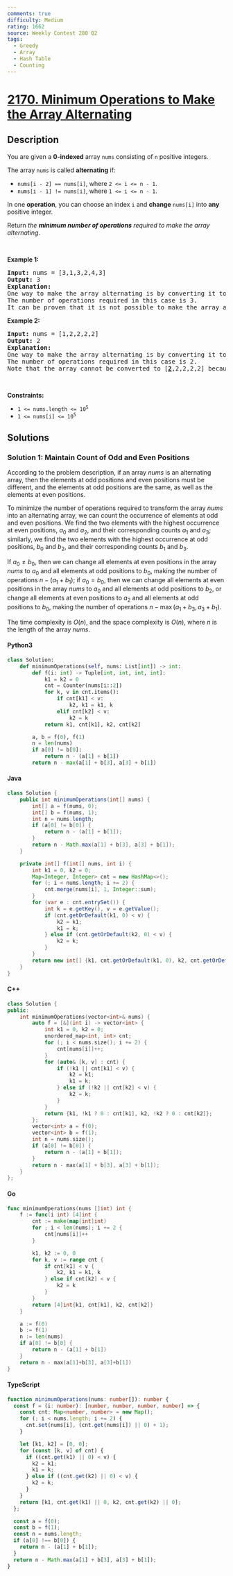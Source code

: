 ```yaml
---
comments: true
difficulty: Medium
rating: 1662
source: Weekly Contest 280 Q2
tags:
  - Greedy
  - Array
  - Hash Table
  - Counting
---
```


<!-- problem:start -->

# [2170. Minimum Operations to Make the Array Alternating](https://leetcode.com/problems/minimum-operations-to-make-the-array-alternating)


## Description

<!-- description:start -->

<p>You are given a <strong>0-indexed</strong> array <code>nums</code> consisting of <code>n</code> positive integers.</p>

<p>The array <code>nums</code> is called <strong>alternating</strong> if:</p>

<ul>
	<li><code>nums[i - 2] == nums[i]</code>, where <code>2 &lt;= i &lt;= n - 1</code>.</li>
	<li><code>nums[i - 1] != nums[i]</code>, where <code>1 &lt;= i &lt;= n - 1</code>.</li>
</ul>

<p>In one <strong>operation</strong>, you can choose an index <code>i</code> and <strong>change</strong> <code>nums[i]</code> into <strong>any</strong> positive integer.</p>

<p>Return <em>the <strong>minimum number of operations</strong> required to make the array alternating</em>.</p>

<p>&nbsp;</p>
<p><strong class="example">Example 1:</strong></p>

<pre>
<strong>Input:</strong> nums = [3,1,3,2,4,3]
<strong>Output:</strong> 3
<strong>Explanation:</strong>
One way to make the array alternating is by converting it to [3,1,3,<u><strong>1</strong></u>,<u><strong>3</strong></u>,<u><strong>1</strong></u>].
The number of operations required in this case is 3.
It can be proven that it is not possible to make the array alternating in less than 3 operations. 
</pre>

<p><strong class="example">Example 2:</strong></p>

<pre>
<strong>Input:</strong> nums = [1,2,2,2,2]
<strong>Output:</strong> 2
<strong>Explanation:</strong>
One way to make the array alternating is by converting it to [1,2,<u><strong>1</strong></u>,2,<u><strong>1</strong></u>].
The number of operations required in this case is 2.
Note that the array cannot be converted to [<u><strong>2</strong></u>,2,2,2,2] because in this case nums[0] == nums[1] which violates the conditions of an alternating array.
</pre>

<p>&nbsp;</p>
<p><strong>Constraints:</strong></p>

<ul>
	<li><code>1 &lt;= nums.length &lt;= 10<sup>5</sup></code></li>
	<li><code>1 &lt;= nums[i] &lt;= 10<sup>5</sup></code></li>
</ul>

<!-- description:end -->

## Solutions

<!-- solution:start -->

### Solution 1: Maintain Count of Odd and Even Positions

According to the problem description, if an array $\textit{nums}$ is an alternating array, then the elements at odd positions and even positions must be different, and the elements at odd positions are the same, as well as the elements at even positions.

To minimize the number of operations required to transform the array $\textit{nums}$ into an alternating array, we can count the occurrence of elements at odd and even positions. We find the two elements with the highest occurrence at even positions, $a_0$ and $a_2$, and their corresponding counts $a_1$ and $a_3$; similarly, we find the two elements with the highest occurrence at odd positions, $b_0$ and $b_2$, and their corresponding counts $b_1$ and $b_3$.

If $a_0 \neq b_0$, then we can change all elements at even positions in the array $\textit{nums}$ to $a_0$ and all elements at odd positions to $b_0$, making the number of operations $n - (a_1 + b_1)$; if $a_0 = b_0$, then we can change all elements at even positions in the array $\textit{nums}$ to $a_0$ and all elements at odd positions to $b_2$, or change all elements at even positions to $a_2$ and all elements at odd positions to $b_0$, making the number of operations $n - \max(a_1 + b_3, a_3 + b_1)$.

The time complexity is $O(n)$, and the space complexity is $O(n)$, where $n$ is the length of the array $\textit{nums}$.

<!-- tabs:start -->

#### Python3

```python
class Solution:
    def minimumOperations(self, nums: List[int]) -> int:
        def f(i: int) -> Tuple[int, int, int, int]:
            k1 = k2 = 0
            cnt = Counter(nums[i::2])
            for k, v in cnt.items():
                if cnt[k1] < v:
                    k2, k1 = k1, k
                elif cnt[k2] < v:
                    k2 = k
            return k1, cnt[k1], k2, cnt[k2]

        a, b = f(0), f(1)
        n = len(nums)
        if a[0] != b[0]:
            return n - (a[1] + b[1])
        return n - max(a[1] + b[3], a[3] + b[1])
```

#### Java

```java
class Solution {
    public int minimumOperations(int[] nums) {
        int[] a = f(nums, 0);
        int[] b = f(nums, 1);
        int n = nums.length;
        if (a[0] != b[0]) {
            return n - (a[1] + b[1]);
        }
        return n - Math.max(a[1] + b[3], a[3] + b[1]);
    }

    private int[] f(int[] nums, int i) {
        int k1 = 0, k2 = 0;
        Map<Integer, Integer> cnt = new HashMap<>();
        for (; i < nums.length; i += 2) {
            cnt.merge(nums[i], 1, Integer::sum);
        }
        for (var e : cnt.entrySet()) {
            int k = e.getKey(), v = e.getValue();
            if (cnt.getOrDefault(k1, 0) < v) {
                k2 = k1;
                k1 = k;
            } else if (cnt.getOrDefault(k2, 0) < v) {
                k2 = k;
            }
        }
        return new int[] {k1, cnt.getOrDefault(k1, 0), k2, cnt.getOrDefault(k2, 0)};
    }
}
```

#### C++

```cpp
class Solution {
public:
    int minimumOperations(vector<int>& nums) {
        auto f = [&](int i) -> vector<int> {
            int k1 = 0, k2 = 0;
            unordered_map<int, int> cnt;
            for (; i < nums.size(); i += 2) {
                cnt[nums[i]]++;
            }
            for (auto& [k, v] : cnt) {
                if (!k1 || cnt[k1] < v) {
                    k2 = k1;
                    k1 = k;
                } else if (!k2 || cnt[k2] < v) {
                    k2 = k;
                }
            }
            return {k1, !k1 ? 0 : cnt[k1], k2, !k2 ? 0 : cnt[k2]};
        };
        vector<int> a = f(0);
        vector<int> b = f(1);
        int n = nums.size();
        if (a[0] != b[0]) {
            return n - (a[1] + b[1]);
        }
        return n - max(a[1] + b[3], a[3] + b[1]);
    }
};
```

#### Go

```go
func minimumOperations(nums []int) int {
	f := func(i int) [4]int {
		cnt := make(map[int]int)
		for ; i < len(nums); i += 2 {
			cnt[nums[i]]++
		}

		k1, k2 := 0, 0
		for k, v := range cnt {
			if cnt[k1] < v {
				k2, k1 = k1, k
			} else if cnt[k2] < v {
				k2 = k
			}
		}
		return [4]int{k1, cnt[k1], k2, cnt[k2]}
	}

	a := f(0)
	b := f(1)
	n := len(nums)
	if a[0] != b[0] {
		return n - (a[1] + b[1])
	}
	return n - max(a[1]+b[3], a[3]+b[1])
}
```

#### TypeScript

```ts
function minimumOperations(nums: number[]): number {
  const f = (i: number): [number, number, number, number] => {
    const cnt: Map<number, number> = new Map();
    for (; i < nums.length; i += 2) {
      cnt.set(nums[i], (cnt.get(nums[i]) || 0) + 1);
    }

    let [k1, k2] = [0, 0];
    for (const [k, v] of cnt) {
      if ((cnt.get(k1) || 0) < v) {
        k2 = k1;
        k1 = k;
      } else if ((cnt.get(k2) || 0) < v) {
        k2 = k;
      }
    }
    return [k1, cnt.get(k1) || 0, k2, cnt.get(k2) || 0];
  };

  const a = f(0);
  const b = f(1);
  const n = nums.length;
  if (a[0] !== b[0]) {
    return n - (a[1] + b[1]);
  }
  return n - Math.max(a[1] + b[3], a[3] + b[1]);
}
```

<!-- tabs:end -->

<!-- solution:end -->

<!-- problem:end -->

